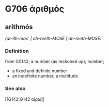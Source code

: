 # G706 ἀριθμός

## arithmós

_(ar-ith-mos' | ah-reeth-MOSE | ah-reeth-MOSE)_

### Definition

from G0142; a number (as reckoned up); number; 

- a fixed and definite number
- an indefinite number, a multitude

### See also

[[G142|G142 αἴρω]]
